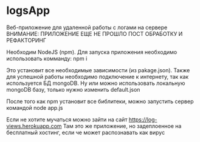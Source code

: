 # logsApp
Веб-приложение для удаленной работы с логами на сервере
ВНИМАНИЕ: ПРИЛОЖЕНИЕ ЕЩЕ НЕ ПРОШЛО ПОСТ ОБРАБОТКУ И РЕФАКТОРИНГ

Необходим NodeJS (npm).
Для запуска приложения необходимо использовать комманду: npm i

Это установит все необходимые зависимости (из pakage.json).
Также для успешной работы необходимо подключение к интернету, так как используется БД mongoDB.
Ну или можно использовать локальную mongoDB базу, только нужно изменить default.json

После того как npm установит все библитеки, можно запустить сервер командой node app.js

Если не хотите мучаться можно зайти на сайт https://log-views.herokuapp.com
Там это же приложение, но задеплоенное на бесплатный хостинг, если че может распознавать как вирус 
